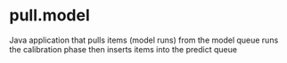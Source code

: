 pull.model
==========

Java application that pulls items (model runs) from the model queue runs the calibration phase then inserts items into the predict queue
